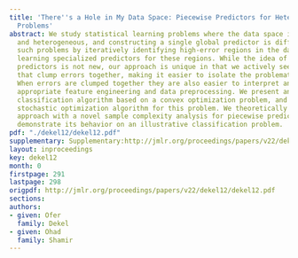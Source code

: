 ```yaml
---
title: 'There''s a Hole in My Data Space: Piecewise Predictors for Heterogeneous Learning
  Problems'
abstract: We study statistical learning problems where the data space is multimodal
  and heterogeneous, and constructing a single global predictor is difficult. We address
  such problems by iteratively identifying high-error regions in the data space and
  learning specialized predictors for these regions. While the idea of composing localized
  predictors is not new, our approach is unique in that we actively seek out predictors
  that clump errors together, making it easier to isolate the problematic regions.
  When errors are clumped together they are also easier to interpret and resolve through
  appropriate feature engineering and data preprocessing. We present an error-clumping
  classification algorithm based on a convex optimization problem, and an efficient
  stochastic optimization algorithm for this problem. We theoretically motivate our
  approach with a novel sample complexity analysis for piecewise predictors, and empirically
  demonstrate its behavior on an illustrative classification problem.
pdf: "./dekel12/dekel12.pdf"
supplementary: Supplementary:http://jmlr.org/proceedings/papers/v22/dekel12/dekel12Supple.pdf
layout: inproceedings
key: dekel12
month: 0
firstpage: 291
lastpage: 298
origpdf: http://jmlr.org/proceedings/papers/v22/dekel12/dekel12.pdf
sections: 
authors:
- given: Ofer
  family: Dekel
- given: Ohad
  family: Shamir
---
```

